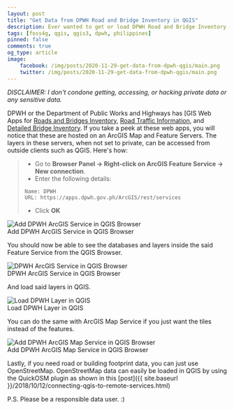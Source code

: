 ```yaml
---
layout: post
title: "Get Data from DPWH Road and Bridge Inventory in QGIS"
description: Ever wanted to get or load DPWH Road and Bridge Inventory in QGIS? Here's how.
tags: [foss4g, qgis, qgis3, dpwh, philippines]
pinned: false
comments: true
og_type: article
image:
    facebook: /img/posts/2020-11-29-get-data-from-dpwh-qgis/main.png 
    twitter: /img/posts/2020-11-29-get-data-from-dpwh-qgis/main.png
---
```


*DISCLAIMER: I don't condone getting, accessing, or hacking private data or any sensitive data.*

DPWH or the Department of Public Works and Highways has [GIS Web Apps for [Roads and Bridges Inventory](https://www.dpwh.gov.ph/dpwh/gis/rbi), [Road Traffic Information](https://www.dpwh.gov.ph/dpwh/gis/rti), and [Detailed Bridge Inventory](https://www.dpwh.gov.ph/dpwh/gis/dbi). If you take a peek at these web apps, you will notice that these are hosted on an ArcGIS Map and Feature Servers. The layers in these servers, when not set to private, can be accessed from outside clients such as QGIS. Here's how:

>
>* Go to **Browser Panel -> Right-click on ArcGIS Feature Service -> New connection**.
>* Enter the following details:
>
>```
>Name: DPWH
>URL: https://apps.dpwh.gov.ph/ArcGIS/rest/services
>```
>
>* Click **OK**
>

<div class="col-lg-12 img-container"><img class="img-fluid post-img img-shadow" src="{{ site.assets }}/img/posts/2020-11-29-get-data-from-dpwh-qgis/add.png" alt="Add DPWH ArcGIS Service in QGIS Browser"><figcaption class="figure-caption text-center">Add DPWH ArcGIS Service in QGIS Browser</figcaption></div>

You should now be able to see the databases and layers inside the said Feature Service from the QGIS Browser.

<div class="col-lg-12 img-container"><img class="img-fluid post-img img-shadow" src="{{ site.assets }}/img/posts/2020-11-29-get-data-from-dpwh-qgis/browser.png" alt="DPWH ArcGIS Service in QGIS Browser"><figcaption class="figure-caption text-center">DPWH ArcGIS Service in QGIS Browser</figcaption></div>

And load said layers in QGIS.

<div class="col-lg-12 img-container"><img class="img-fluid post-img img-shadow" src="{{ site.assets }}/img/posts/2020-11-29-get-data-from-dpwh-qgis/loaded-layer.png" alt="Load DPWH Layer in QGIS"><figcaption class="figure-caption text-center">Load DPWH Layer in QGIS</figcaption></div>


You can do the same with ArcGIS Map Service if you just want the tiles instead of the features.

<div class="col-lg-12 img-container"><img class="img-fluid post-img img-shadow" src="{{ site.assets }}/img/posts/2020-11-29-get-data-from-dpwh-qgis/add-map.png" alt="Add DPWH ArcGIS Map Service in QGIS Browser"><figcaption class="figure-caption text-center">Add DPWH ArcGIS Map Service in QGIS Browser</figcaption></div>

Lastly, if you need road or building footprint data, you can just use OpenStreetMap. OpenStreetMap data can easily be loaded in QGIS by using the QuickOSM plugin as shown in this [post]({{ site.baseurl }}/2018/10/12/connecting-qgis-to-remote-services.html)

P.S. Please be a responsible data user. :)